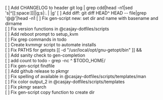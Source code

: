 [ ] Add CHANGELOG to header git log | grep cdd|head -n1|sed 's|^[[:space:]]||g;s|:. | |g'
[ ] Add diff: git diff HEAD^ HEAD -- file|grep '@@'|head -n1
[ ] Fix gen-script new: set dir and name with basename and dirname  
[ ] Fix version functions in @casjay-dotfiles/scripts  
[ ] Add reboot prompt to setup_kvm  
[ ] Fix grep commands in todo  
[ ] Create kvmmgr script to automate installs  
[ ] Fix PATHS for getopts [[ -d "/usr/local/opt/gnu-getopt/bin" ]] &&  
[ ] Add sanity check to gen-completion  
[ ] add count to todo - grep -nc ^ $TODO_HOME/  
[ ] Fix gen-script findfile  
[ ] Add github release to pkmgr  
[ ] Fix spelling of available in @casjay-dotfiles/scripts/templates/man  
[ ] Fix color output_2 in @casjay-dotfiles/scripts/templates  
[ ] Fix pkmgr search  
[ ] Fix gen-script copy function to create dir  

